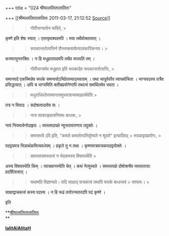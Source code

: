 +++
title = "024 श्रीमल्ललितालालितः"

+++
[[श्रीमल्ललितालालितः	2011-03-17, 21:12:52 [Source](https://groups.google.com/g/samskrita/c/pWNFDE7apiw)]]



  
  

> 
> > गोपीभाग्यत्वेन रूपिते, >
> 

कृष्णे इति शेषः स्यात् । एतत्पृथक्पदमपि । मया तथैवोक्तत्वात् ।   

> 
> > रूपकान्तरोत्पत्तिर्न पौनरुक्त्यायेत्यालंकारिकनयः। >
> 

कस्मात्पुनरुक्तिः । न हि मधुव्रातपदमपि तथैव रूपयति तम् ।   

> 
> > गोपीभाग्यमेव मधुव्रात इति रूपकादेव रूपकान्तरोत्पत्तिः, >
> 

समानपदे एकस्मिन्नेव रूपके समन्वयोऽभिप्रेतस्याद्भवताम् । तथा चापूर्वपरैव व्याख्योचिता । भाग्यपदस्य तत्रैव प्रसिद्धत्वात् । अपि च भाग्यमिति क्लीबप्रयोगेणापि तथात्वं समर्थितमेव भवता ।  

> 
> > मधुराधिपतेरुपमानत्वमुभयत्राप्यव्याहतमेवेति >
> 

तत्र न विवादः । सदोषत्वादावेव सः ।  

> 
> > नात्र साकाङ्क्षत्वनियमः बाधकः, >
> 

नायं नियमत्वेनोदाहृतः । व्यस्तपदपक्षे न्यूनतावारणाय तदुक्तेः ।   

> 
> > समस्तत्वे ऽपि इति, "कमले कमलोत्पत्तिर्दृश्यते न श्रूयते" इत्यादिवद् > रूपकद्वयप्रयोगः, >
> 

पदद्वयमत्र भिन्नार्थकमित्यवधेयम् । प्रकृते तु न तथा । कृष्णमात्रवाचकपदद्वयोक्तेः ।   

> 
> > समस्तासमस्तत्वं न भेदकमस्य विषयस्येति >
> 

अस्य विषयस्येति किम् । व्याख्यानस्येति चेत् । कथं नेत्युच्यते । समस्तपक्षे दोषोक्त्यैव व्यस्ततायाः प्रदर्शितत्वात् ।   

> 
> > यथामति विज्ञाप्यते। यदि साक्षाद् वाचकत्वं तथापि रूपके बाधाभावं > पश्यामः। >
> 

साक्षाद्वाचकत्वं कस्य पदस्य । न हि रूढं तयोरन्यतरदपि पदं कृष्णे ।  
  

इति  

**[श्रीमल्ललितालालितः](http://www.lalitaalaalitah.com)  
**

**[lalitAlAlitaH](http://about.me/lalitaalaalitah/bio)**

  
  

